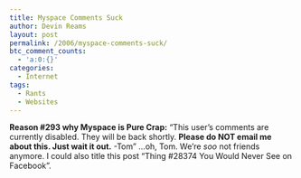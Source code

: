```yaml
---
title: Myspace Comments Suck
author: Devin Reams
layout: post
permalink: /2006/myspace-comments-suck/
btc_comment_counts:
  - 'a:0:{}'
categories:
  - Internet
tags:
  - Rants
  - Websites
---
```

**Reason #293 why Myspace is Pure Crap:** &#8220;This user&#8217;s comments are currently disabled. They will be back shortly. **Please do NOT email me about this. Just wait it out.** -Tom&#8221; &#8230;oh, Tom. We&#8217;re *soo* not friends anymore. I could also title this post &#8220;Thing #28374 You Would Never See on Facebook&#8221;.